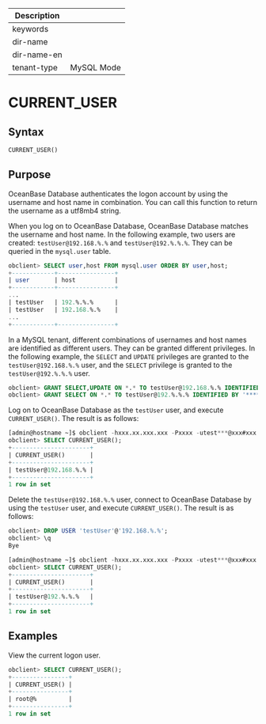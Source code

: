 | Description   |                 |
|---------------|-----------------|
| keywords      |                 |
| dir-name      |                 |
| dir-name-en   |                 |
| tenant-type   | MySQL Mode      |

# CURRENT_USER

## Syntax

```sql
CURRENT_USER()
```

## Purpose

OceanBase Database authenticates the logon account by using the username and host name in combination. You can call this function to return the username as a utf8mb4 string.

When you log on to OceanBase Database, OceanBase Database matches the username and host name. In the following example, two users are created: `testUser@192.168.%.%` and `testUser@192.%.%.%`. They can be queried in the `mysql.user` table.

```sql
obclient> SELECT user,host FROM mysql.user ORDER BY user,host;
+------------+----------------+
| user       | host           |
+------------+----------------+
...
| testUser   | 192.%.%.%      |
| testUser   | 192.168.%.%    |
...
+------------+----------------+
```

In a MySQL tenant, different combinations of usernames and host names are identified as different users. They can be granted different privileges. In the following example, the `SELECT` and `UPDATE` privileges are granted to the `testUser@192.168.%.%` user, and the `SELECT` privilege is granted to the `testUser@192.%.%.%` user.

```sql
obclient> GRANT SELECT,UPDATE ON *.* TO testUser@192.168.%.% IDENTIFIED BY '******';
obclient> GRANT SELECT ON *.* TO testUser@192.%.%.% IDENTIFIED BY '******';
```

Log on to OceanBase Database as the `testUser` user, and execute `CURRENT_USER()`. The result is as follows:

```sql
[admin@hostname ~]$ obclient -hxxx.xx.xxx.xxx -Pxxxx -utest***@xxx#xxx -p
obclient> SELECT CURRENT_USER();
+----------------------+
| CURRENT_USER()       |
+----------------------+
| testUser@192.168.%.% |
+----------------------+
1 row in set
```

Delete the `testUser@192.168.%.%` user, connect to OceanBase Database by using the `testUser` user, and execute `CURRENT_USER()`. The result is as follows:

```sql
obclient> DROP USER 'testUser'@'192.168.%.%';
obclient> \q
Bye

[admin@hostname ~]$ obclient -hxxx.xx.xxx.xxx -Pxxxx -utest***@xxx#xxx -p
obclient> SELECT CURRENT_USER();
+----------------------+
| CURRENT_USER()       |
+----------------------+
| testUser@192.%.%.%   |
+----------------------+
1 row in set
```

## Examples

View the current logon user.

```sql
obclient> SELECT CURRENT_USER();
+----------------+
| CURRENT_USER() |
+----------------+
| root@%         |
+----------------+
1 row in set
```

